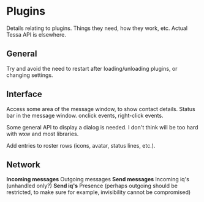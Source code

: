 # Plugins #

Details relating to plugins. Things they need, how they work, etc. Actual Tessa API is elsewhere.

## General ##

Try and avoid the need to restart after loading/unloading plugins, or changing settings.

## Interface ##
Access some area of the message window, to show contact details.
Status bar in the message window. onclick events, right-click events.

Some general API to display a dialog is needed. I don't think will be too hard with wxw and most libraries.

Add entries to roster rows (icons, avatar, status lines, etc.).


## Network ##
**Incoming messages** Outgoing messages
**Send messages** Incoming iq's (unhandled only?)
**Send iq's** Presence (perhaps outgoing should be restricted, to make sure for example, invisibility cannot be compromised)
